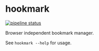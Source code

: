 # hookmark
[![pipeline status](https://gitlab.com/neosimsim/hookmark/badges/master/pipeline.svg)](https://gitlab.com/neosimsim/hookmark/commits/master)

Browser independent bookmark manager.

See `hookmark --help` for usage.
